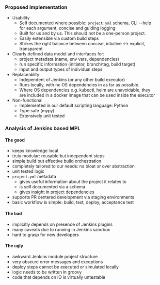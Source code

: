### Proposed implementation

- Usability
  - Self documented where possible: `project.yml` schema, CLI --help for each argument, concise and guiding logging
  - Built for us and by us. This should not be a one-person project.
  - Easily extensible via custom build steps
  - Strikes the right balance between concise, intuitive <-> explicit, transparent
- Clearly defined data model and interfaces for:
  - project metadata (name, env vars, dependencies)
  - run specific information (initiator, branch/tag, build target)
  - input and output types of individual steps
- Replaceablity
  - Independent of Jenkins (or any other build executor)
  - Runs locally, with no OS dependencies in as far as possible.
  - Where OS dependencies e.g. kubectl, helm are unavoidable, they are included in a docker image that can be used inside the executor
- Non-functional
  - Implemented in our default scripting language: Python
  - Type safe (mypy)
  - Extensively unit tested

### Analysis of Jenkins based MPL

#### The good

- keeps knowledge local
- truly modular: reusable but independent steps
- simple build but effective build orchestration
- completely tailored to our needs: no bloat or over abstraction
- unit tested logic
- `project.yml` metadata
  - gives useful information about the project it relates to
  - is self documented via a schema
  - gives insight in project dependencies
- supports PR centered development via staging environments
- basic workflow is simple: build, test, deploy, acceptance test

#### The bad

- implicitly depends on presence of Jenkins plugins
- many caveats due to running in Jenkins sandbox
- hard to grasp for new developers

#### The ugly

- awkward Jenkins module project structure
- very obscure error messages and exceptions
- deploy steps cannot be executed or simulated locally
- logic needs to be written in groovy
- code that depends on IO is virtually untestable